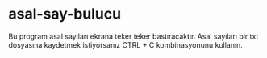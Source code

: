 # asal-say-bulucu
Bu program asal sayıları ekrana teker teker bastıracaktır.
Asal sayıları bir txt dosyasına kaydetmek istiyorsanız CTRL + C kombinasyonunu kullanın.

